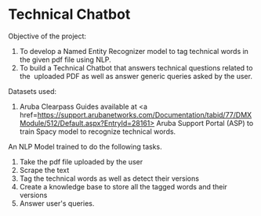 # Technical Chatbot

Objective of the project:
1. To develop a Named Entity Recognizer model to tag  technical words in the given pdf file using NLP.
2. To build a Technical Chatbot that answers technical questions related to the  uploaded PDF as well as answer generic queries asked by the user. 

Datasets used:
1. Aruba Clearpass Guides available at <a href=https://support.arubanetworks.com/Documentation/tabid/77/DMXModule/512/Default.aspx?EntryId=28161> Aruba Support Portal (ASP) </a> to train Spacy model to recognize technical words.


An NLP Model trained to do the following tasks.
1. Take the pdf file uploaded by the user
2. Scrape the text 
3. Tag the technical words as well as detect their versions
4. Create a knowledge base to store all the tagged words and their versions 
5. Answer user's queries.
